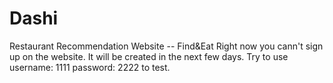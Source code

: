 # Dashi
Restaurant Recommendation Website -- Find&amp;Eat
Right now you cann't sign up on the website. It will be created in the next few days. Try to use username: 1111 password: 2222 to test.
